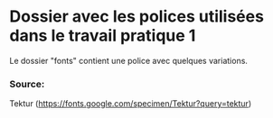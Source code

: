 # Dossier avec les polices utilisées dans le travail pratique 1

Le dossier "fonts" contient une police avec quelques variations.

### Source:

Tektur (https://fonts.google.com/specimen/Tektur?query=tektur)
